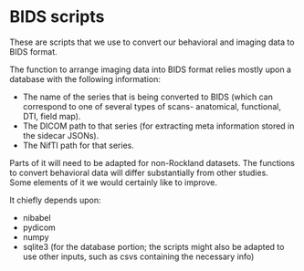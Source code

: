 BIDS scripts
============

These are scripts that we use to convert our behavioral and imaging data to BIDS format.  

The function to arrange imaging data into BIDS format relies mostly upon a database with the following information:
 * The name of the series that is being converted to BIDS (which can correspond to one of several types of scans- anatomical, functional, DTI, field map).
 * The DICOM path to that series (for extracting meta information stored in the sidecar JSONs).
 * The NifTI path for that series.

Parts of it will need to be adapted for non-Rockland datasets.  The functions to convert behavioral data will differ substantially from other studies.  
Some elements of it we would certainly like to improve.

It chiefly depends upon:
 * nibabel
 * pydicom
 * numpy
 * sqlite3 (for the database portion; the scripts might also be adapted to use other inputs, such as csvs containing the necessary info)

